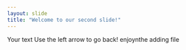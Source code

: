 ```yaml
---
layout: slide
title: "Welcome to our second slide!"
---
```

Your text
Use the left arrow to go back!
 enjoynthe adding file
